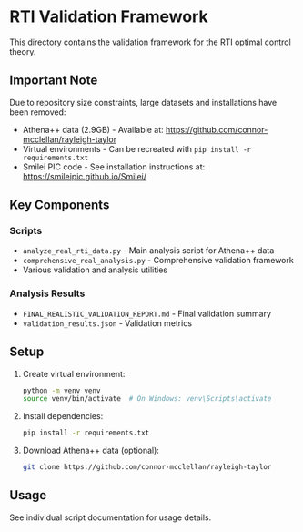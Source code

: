 # RTI Validation Framework

This directory contains the validation framework for the RTI optimal control theory.

## Important Note

Due to repository size constraints, large datasets and installations have been removed:
- Athena++ data (2.9GB) - Available at: https://github.com/connor-mcclellan/rayleigh-taylor
- Virtual environments - Can be recreated with `pip install -r requirements.txt`
- Smilei PIC code - See installation instructions at: https://smileipic.github.io/Smilei/

## Key Components

### Scripts
- `analyze_real_rti_data.py` - Main analysis script for Athena++ data
- `comprehensive_real_analysis.py` - Comprehensive validation framework
- Various validation and analysis utilities

### Analysis Results
- `FINAL_REALISTIC_VALIDATION_REPORT.md` - Final validation summary
- `validation_results.json` - Validation metrics

## Setup

1. Create virtual environment:
   ```bash
   python -m venv venv
   source venv/bin/activate  # On Windows: venv\Scripts\activate
   ```

2. Install dependencies:
   ```bash
   pip install -r requirements.txt
   ```

3. Download Athena++ data (optional):
   ```bash
   git clone https://github.com/connor-mcclellan/rayleigh-taylor
   ```

## Usage

See individual script documentation for usage details.
